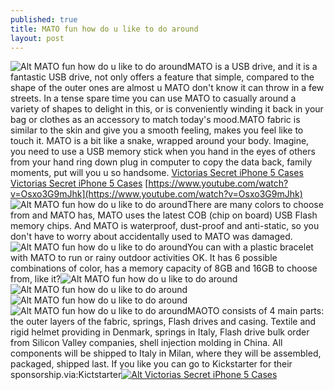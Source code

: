 ```yaml
---
published: true
title: MATO fun how do u like to do around
layout: post
---
```

![Alt MATO fun how do u like to do around](https://c1.staticflickr.com/9/8263/28707012593_e1d1de8bb3_b.jpg)MATO is a USB drive, and it is a fantastic USB drive, not only offers a feature that simple, compared to the shape of the outer ones are almost u MATO don\'t know it can throw in a few streets. In a tense spare time you can use MATO to casually around a variety of shapes to delight in this, or is conveniently winding it back in your bag or clothes as an accessory to match today\'s mood.MATO fabric is similar to the skin and give you a smooth feeling, makes you feel like to touch it. MATO is a bit like a snake, wrapped around your body. Imagine, you need to use a USB memory stick when you hand in the eyes of others from your hand ring down plug in computer to copy the data back, family moments, put will you u so handsome. [Victorias Secret iPhone 5 Cases](http://www.nodcase.com/victorias-secret-silicon-iphone-5-case-p-3047.html) [Victorias Secret iPhone 5 Cases](http://www.dailymail.co.uk/tvshowbiz/article-3724977/Victoria-s-Secret-Angels-Alessandra-Ambrosio-Adriana-Lima-flaunt-ripped-bod) [https://www.youtube.com/watch?v=Osxo3G9mJhk](https://www.youtube.com/watch?v=Osxo3G9mJhk) ![Alt MATO fun how do u like to do around](https://c1.staticflickr.com/9/8087/29327874855_e97228357e_b.jpg)There are many colors to choose from and MATO has, MATO uses the latest COB (chip on board) USB Flash memory chips. And MATO is waterproof, dust-proof and anti-static, so you don\'t have to worry about accidentally used to MATO was damaged.![Alt MATO fun how do u like to do around](https://c1.staticflickr.com/9/8268/29327881545_4d54058b62_b.jpg)You can with a plastic bracelet with MATO to run or rainy outdoor activities OK. It has 6 possible combinations of color, has a memory capacity of 8GB and 16GB to choose from, like it?![Alt MATO fun how do u like to do around](https://c1.staticflickr.com/9/8536/29327888495_e79f272678_b.jpg)![Alt MATO fun how do u like to do around](https://c1.staticflickr.com/9/8656/28704920594_dc5cac3955_b.jpg)![Alt MATO fun how do u like to do around](https://c1.staticflickr.com/9/8498/28704928624_a89cf63515_b.jpg)![Alt MATO fun how do u like to do around](https://c1.staticflickr.com/9/8141/29040284030_5d02581c22_b.jpg)MAOTO consists of 4 main parts: the outer layers of the fabric, springs, Flash drives and casing. Textile and rigid helmet providing in Denmark, springs in Italy, Flash drive bulk order from Silicon Valley companies, shell injection molding in China. All components will be shipped to Italy in Milan, where they will be assembled, packaged, shipped last. If you like you can go to Kickstarter for their sponsorship.via:Kictstarter[![Alt Victorias Secret iPhone 5 Cases](http://www.nodcase.com/images/large/iphone5/victorias_secret_ip3200_lrg.jpg)](http://www.nodcase.com/victorias-secret-silicon-iphone-5-case-p-3047.html)